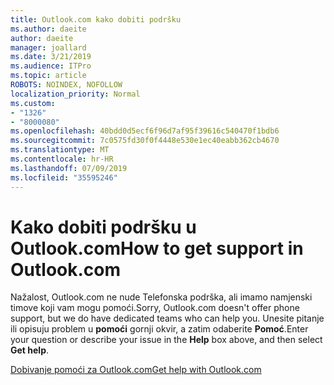 ```yaml
---
title: Outlook.com kako dobiti podršku
ms.author: daeite
author: daeite
manager: joallard
ms.date: 3/21/2019
ms.audience: ITPro
ms.topic: article
ROBOTS: NOINDEX, NOFOLLOW
localization_priority: Normal
ms.custom:
- "1326"
- "8000080"
ms.openlocfilehash: 40bdd0d5ecf6f96d7af95f39616c540470f1bdb6
ms.sourcegitcommit: 7c0575fd30f0f4448e530e1ec40eabb362cb4670
ms.translationtype: MT
ms.contentlocale: hr-HR
ms.lasthandoff: 07/09/2019
ms.locfileid: "35595246"
---
```

# <a name="how-to-get-support-in-outlookcom"></a><span data-ttu-id="beeb6-102">Kako dobiti podršku u Outlook.com</span><span class="sxs-lookup"><span data-stu-id="beeb6-102">How to get support in Outlook.com</span></span>

<span data-ttu-id="beeb6-103">Nažalost, Outlook.com ne nude Telefonska podrška, ali imamo namjenski timove koji vam mogu pomoći.</span><span class="sxs-lookup"><span data-stu-id="beeb6-103">Sorry, Outlook.com doesn't offer phone support, but we do have dedicated teams who can help you.</span></span>
<span data-ttu-id="beeb6-104">Unesite pitanje ili opisuju problem u **pomoći** gornji okvir, a zatim odaberite **Pomoć**.</span><span class="sxs-lookup"><span data-stu-id="beeb6-104">Enter your question or describe your issue in the **Help** box above, and then select **Get help**.</span></span>

[<span data-ttu-id="beeb6-105">Dobivanje pomoći za Outlook.com</span><span class="sxs-lookup"><span data-stu-id="beeb6-105">Get help with Outlook.com</span></span>](https://support.office.com/article/40676ad0-c831-45ac-a023-5be633be798d?wt.mc_id=Office_Outlook_com_Alchemy)

